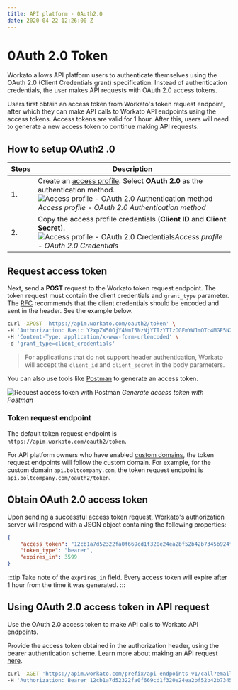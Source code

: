 ```yaml
---
title: API platform - 0Auth2.0
date: 2020-04-22 12:26:00 Z
---
```


# 0Auth 2.0 Token

Workato allows API platform users to authenticate themselves using the OAuth 2.0 (Client Credentials grant) specification. Instead of authentication credentials, the user makes API requests with OAuth 2.0 access tokens.

Users first obtain an access token from Workato's token request endpoint, after which they can make API calls to Workato API endpoints using the access tokens. Access tokens are valid for 1 hour. After this, users will need to generate a new access token to continue making API requests.

## How to setup OAuth2 .0

| Steps | Description |
| ----- | ----------- |
| 1. | Create an [access profile](/api-mgmt/api-client-mgmt.md#access-profile). Select **OAuth 2.0** as the authentication method.<br>![Access profile - OAuth 2.0 Authentication method](~@img/api-mgmt/access-profile-oauth2.png)*Access profile - OAuth 2.0 Authentication method* |
| 2. | Copy the access profile credentials (**Client ID** and **Client Secret**).<br>![Access profile - OAuth 2.0 Credentials](~@img/api-mgmt/oauth-credentials.png)*Access profile - OAuth 2.0 Credentials* |

## Request access token

Next, send a **POST** request to the Workato token request endpoint. The token request must contain the client credentials and `grant_type` parameter. The [RFC](https://tools.ietf.org/html/rfc6749#section-4.4) recommends that the client credentials should be encoded and sent in the header. See the example below.

```bash
curl -XPOST 'https://apim.workato.com/oauth2/token' \
-H 'Authorization: Basic Y2xpZW50OjY4NmI5NzNjYTIzYTIzOGFmYWJmOTc4MGE5N2Iw==' \
-H 'Content-Type: application/x-www-form-urlencoded' \
-d 'grant_type=client_credentials'
```

> For applications that do not support header authentication, Workato will accept the `client_id` and `client_secret` in the body parameters.

You can also use tools like [Postman](https://www.postman.com/) to generate an access token.

![Request access token with Postman](~@img/api-mgmt/oauth-access-token-postman.png)
*Generate access token with Postman*

### Token request endpoint

The default token request endpoint is `https://apim.workato.com/oauth2/token`.

For API platform owners who have enabled [custom domains](/api-mgmt/custom-domain.md), the token request endpoints will follow the custom domain. For example, for the custom domain `api.boltcompany.com`, the token request endpoint is `api.boltcompany.com/oauth2/token`.

## Obtain OAuth 2.0 access token

Upon sending a successful access token request, Workato's authorization server will respond with a JSON object containing the following properties:

```json
{
    "access_token": "12cb1a7d52322fa0f669cd1f320e24ea2bf52b42b7345b924f7c2fa700b2e563",
    "token_type": "bearer",
    "expires_in": 3599
}
```

:::tip
Take note of the `exprires_in` field. Every access token will expire after 1 hour from the time it was generated.
:::

## Using OAuth 2.0 access token in API request

Use the OAuth 2.0 access token to make API calls to Workato API endpoints.

Provide the access token obtained in the authorization header, using the bearer authentication scheme. Learn more about making an API request [here](/api-mgmt/calling-apis.md).

```bash
curl -XGET 'https://apim.workato.com/prefix/api-endpoints-v1/call?email=john-doe%40acme.com'\
-H 'Authorization: Bearer 12cb1a7d52322fa0f669cd1f320e24ea2bf52b42b7345b924f7c2fa700b2e563' \

```
